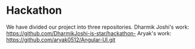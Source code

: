 # Hackathon
We have divided our project into three repositories.
Dharmik Joshi's work:
<a href="https://github.com/DharmikJoshi-is-star/hackathon-" >
  https://github.com/DharmikJoshi-is-star/hackathon-
  </a>
  Aryak's work:
<a href="https://github.com/aryak0512/Angular-UI.git">
  https://github.com/aryak0512/Angular-UI.git
  </a>


